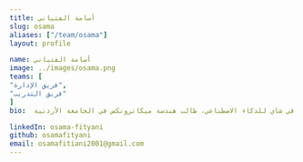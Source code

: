 ```yaml
---
title: أسامة الفتياني
slug: osama
aliases: ["/team/osama"]
layout: profile

name: أسامة الفتياني
image: ../images/osama.png
teams: [
"فريق الإدارة",
"فريق التدريب"
]
bio:  إداري في شاي للذكاء الاصطناعي، طالب هندسة ميكاترونكس في الجامعة الأردنية

linkedIn: osama-fityani
github: osamafityani
email: osamafitiani2001@gmail.com
---
```


